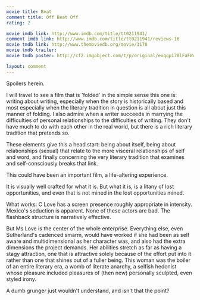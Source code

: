 ```yaml
---
movie title: Beat
comment title: Off Beat Off
rating: 2

movie imdb link: http://www.imdb.com/title/tt0211941/
comment imdb link: http://www.imdb.com/title/tt0211941/reviews-16
movie tmdb link: http://www.themoviedb.org/movie/3178
movie tmdb trailer: 
movie tmdb poster: http://cf2.imgobject.com/t/p/original/exqqp178lFaFWo8NkCI08JsqpoB.jpg

layout: comment
---
```


Spoilers herein.

I will travel to see a film that is 'folded' in the simple sense this one is: writing about writing, especially when the story is historically based and most especially when the literary tradition in question is all about just this manner of folding. I also admire when a writer succeeds in marrying the difficulties of personal relationships to the difficulties of writing. They don't have much to do with each other in the real world, but there is a rich literary tradition that pretends so.

These elements give this a head start: being about itself, being about relationships (sexual) that relate to the more visceral relationships of self and word, and finally concerning the very literary tradition that examines and self-consciously breaks that link.

This could have been an important film, a life-altering experience.

It is visually well crafted for what it is. But what it is, is a litany of lost opportunities, and even that is not mined in the lost opportunities mined.

What works: C Love has a screen presence roughly appropriate in intensity. Mexico's seduction is apparent. None of these actors are bad. The flashback structure is narratively effective.

But Ms Love is the center of the whole enterprise. Everything else, even Sutherland's cadenced smarm, would have worked if she had been as self aware and multidimensional as her character was, and also had the extra dimensions the project demands. Her abilities stretch as far as having a stagy attraction, one that is attractive solely because of the effort put into it rather than one that shines out of a fuller being. This woman was the boiler of an entire literary era, a womb of literate anarchy, a selfish hedonist whose pleasure included pleasures of (then new) personally sculpted, even styled irony.

A dumb grunger just wouldn't understand, and isn't that the point?